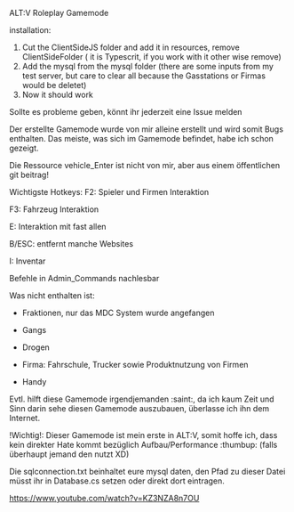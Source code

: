 ALT:V Roleplay Gamemode

installation:
1. Cut the ClientSideJS folder and add it in resources, remove ClientSideFolder ( it is Typescrit, if you work with it other wise remove)
2. Add the mysql from the mysql folder (there are some inputs from my test server, but care to clear all because the Gasstations or Firmas would be deletet)
3. Now it should work 

Sollte es probleme geben, könnt ihr jederzeit eine Issue melden

Der erstellte Gamemode wurde von mir alleine erstellt und wird somit Bugs enthalten. Das meiste, was sich im Gamemode befindet, habe ich schon gezeigt.

Die Ressource vehicle_Enter ist nicht von mir, aber aus einem öffentlichen git beitrag!

Wichtigste Hotkeys:
F2: Spieler und Firmen Interaktion

F3: Fahrzeug Interaktion



E: Interaktion mit fast allen

B/ESC: entfernt manche Websites

I: Inventar



Befehle in Admin_Commands nachlesbar



Was nicht enthalten ist:
- Fraktionen, nur das MDC System wurde angefangen

- Gangs

- Drogen

- Firma: Fahrschule, Trucker sowie Produktnutzung von Firmen

- Handy







Evtl. hilft diese Gamemode irgendjemanden :saint:, da ich kaum Zeit und Sinn darin sehe diesen Gamemode auszubauen, überlasse ich ihn dem Internet.





!Wichtig!: Dieser Gamemode ist mein erste in ALT:V, somit hoffe ich, dass kein direkter Hate kommt bezüglich Aufbau/Performance :thumbup: (falls überhaupt jemand den nutzt XD)

Die sqlconnection.txt beinhaltet eure mysql daten, den Pfad zu dieser Datei müsst ihr in Database.cs setzen oder direkt dort eintragen.


https://www.youtube.com/watch?v=KZ3NZA8n7OU
